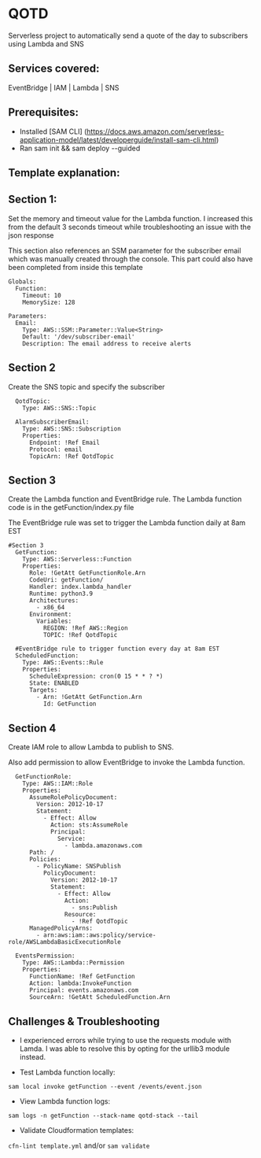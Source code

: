 # QOTD

Serverless project to automatically send a quote of the day to subscribers using Lambda and SNS

## Services covered:

EventBridge | IAM | Lambda | SNS

## Prerequisites:

- Installed [SAM CLI] (https://docs.aws.amazon.com/serverless-application-model/latest/developerguide/install-sam-cli.html)
- Ran sam init && sam deploy --guided

## Template explanation:

## Section 1:

Set the memory and timeout value for the Lambda function. I increased this from the default 3 seconds timeout while troubleshooting an issue with the json response

This section also references an SSM parameter for the subscriber email which was manually created through the console. This part could also have been completed from inside this template

```
Globals:
  Function:
    Timeout: 10
    MemorySize: 128

Parameters:
  Email:
    Type: AWS::SSM::Parameter::Value<String>
    Default: '/dev/subscriber-email'
    Description: The email address to receive alerts

```

## Section 2

Create the SNS topic and specify the subscriber

```
  QotdTopic:
    Type: AWS::SNS::Topic

  AlarmSubscriberEmail:
    Type: AWS::SNS::Subscription
    Properties:
      Endpoint: !Ref Email
      Protocol: email
      TopicArn: !Ref QotdTopic

```

## Section 3

Create the Lambda function and EventBridge rule. The Lambda function code is in the getFunction/index.py file

The EventBridge rule was set to trigger the Lambda function daily at 8am EST 

```
#Section 3
  GetFunction:
    Type: AWS::Serverless::Function
    Properties:
      Role: !GetAtt GetFunctionRole.Arn 
      CodeUri: getFunction/
      Handler: index.lambda_handler
      Runtime: python3.9
      Architectures:
        - x86_64
      Environment:
        Variables:
          REGION: !Ref AWS::Region
          TOPIC: !Ref QotdTopic

  #EventBridge rule to trigger function every day at 8am EST          
  ScheduledFunction:
    Type: AWS::Events::Rule
    Properties: 
      ScheduleExpression: cron(0 15 * * ? *)
      State: ENABLED
      Targets: 
        - Arn: !GetAtt GetFunction.Arn
          Id: GetFunction

```

## Section 4

Create IAM role to allow Lambda to publish to SNS.

Also add permission to allow EventBridge to invoke the Lambda function.

```
  GetFunctionRole:
    Type: AWS::IAM::Role 
    Properties:
      AssumeRolePolicyDocument:
        Version: 2012-10-17
        Statement: 
          - Effect: Allow
            Action: sts:AssumeRole 
            Principal:
              Service:
                - lambda.amazonaws.com
      Path: /
      Policies:
        - PolicyName: SNSPublish
          PolicyDocument: 
            Version: 2012-10-17
            Statement:
              - Effect: Allow
                Action:
                  - sns:Publish
                Resource:
                  - !Ref QotdTopic
      ManagedPolicyArns:
        - arn:aws:iam::aws:policy/service-role/AWSLambdaBasicExecutionRole
 
  EventsPermission:
    Type: AWS::Lambda::Permission
    Properties:
      FunctionName: !Ref GetFunction
      Action: lambda:InvokeFunction
      Principal: events.amazonaws.com
      SourceArn: !GetAtt ScheduledFunction.Arn

```


## Challenges & Troubleshooting

- I experienced errors while trying to use the requests module with Lamda. I was able to resolve this by opting for the urllib3 module instead.

- Test Lambda function locally:

`sam local invoke getFunction --event /events/event.json`

- View Lambda function logs:

`sam logs -n getFunction --stack-name qotd-stack --tail`

- Validate Cloudformation templates:

`cfn-lint template.yml` and/or `sam validate`



